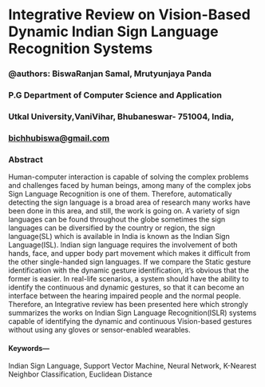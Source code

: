 # Integrative Review on Vision-Based Dynamic Indian Sign Language Recognition Systems
### @authors: BiswaRanjan Samal, Mrutyunjaya Panda
### P.G Department of Computer Science and Application
### Utkal University,VaniVihar, Bhubaneswar- 751004, India,
### bichhubiswa@gmail.com


### Abstract
Human-computer interaction is capable of solving
the complex problems and challenges faced by human beings,
among many of the complex jobs Sign Language Recognition is
one of them. Therefore, automatically detecting the sign
language is a broad area of research many works have been
done in this area, and still, the work is going on. A variety of sign
languages can be found throughout the globe sometimes the sign
languages can be diversified by the country or region, the sign
language(SL) which is available in India is known as the Indian
Sign Language(ISL). Indian sign language requires the
involvement of both hands, face, and upper body part movement
which makes it difficult from the other single-handed sign
languages. If we compare the Static gesture identification with
the dynamic gesture identification, it’s obvious that the former
is easier. In real-life scenarios, a system should have the ability
to identify the continuous and dynamic gestures, so that it can
become an interface between the hearing impaired people and
the normal people. Therefore, an Integrative review has been
presented here which strongly summarizes the works on Indian
Sign Language Recognition(ISLR) systems capable of
identifying the dynamic and continuous Vision-based gestures
without using any gloves or sensor-enabled wearables.

#### Keywords—
Indian Sign Language, Support Vector Machine,
Neural Network, K-Nearest Neighbor Classification, Euclidean
Distance
